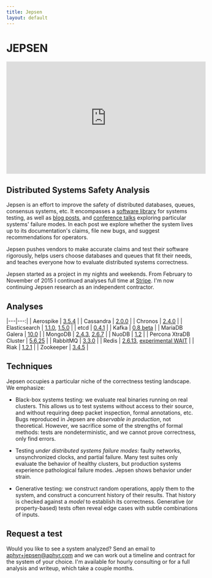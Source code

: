 ```yaml
---
title: Jepsen
layout: default
---
```


# JEPSEN

<iframe width="520" height="293" src="http://www.ustream.tv/embed/recorded/61443262?html5ui" allowfullscreen webkitallowfullscreen scrolling="no" frameborder="0" style="border: 0 none transparent;"></iframe>

## Distributed Systems Safety Analysis

Jepsen is an effort to improve the safety of distributed databases, queues,
consensus systems, etc. It encompasses a [software
library](https://github.com/aphyr/jepsen) for systems testing, as well as [blog
posts](https://aphyr.com/tags/jepsen), and [conference
talks](http://www.ustream.tv/recorded/61443262) exploring particular systems'
failure modes. In each post we explore whether the system lives up to its
documentation's claims, file new bugs, and suggest recommendations for
operators.

Jepsen pushes vendors to make accurate claims and test their software
rigorously, helps users choose databases and queues that fit their needs, and
teaches everyone how to evaluate distributed systems correctness.

Jepsen started as a project in my nights and weekends. From February to
November of 2015 I continued analyses full time at
[Stripe](http://stripe.com/jobs). I'm now continuing Jepsen research as an
independent contractor.

## Analyses

|---|---:|
| Aerospike     | [3.5.4](https://aphyr.com/posts/324-call-me-maybe-aerospike) |
| Cassandra     | [2.0.0](https://aphyr.com/posts/294-call-me-maybe-cassandra) |
| Chronos       | [2.4.0](https://aphyr.com/posts/326-call-me-maybe-chronos) |
| Elasticsearch | [1.1.0](https://aphyr.com/posts/317-call-me-maybe-elasticsearch), [1.5.0](https://aphyr.com/posts/323-call-me-maybe-elasticsearch-1-5-0) |
| etcd          | [0.4.1](https://aphyr.com/posts/316-call-me-maybe-etcd-and-consul) |
| Kafka         | [0.8 beta](https://aphyr.com/posts/293-call-me-maybe-kafka) |
| MariaDB Galera | [10.0](https://aphyr.com/posts/327-call-me-maybe-mariadb-galera-cluster) |
| MongoDB       | [2.4.3](https://aphyr.com/posts/284-call-me-maybe-mongodb), [2.6.7](https://aphyr.com/posts/322-call-me-maybe-mongodb-stale-reads) |
| NuoDB         | [1.2](https://aphyr.com/posts/292-call-me-maybe-nuodb) |
| Percona XtraDB Cluster | [5.6.25](https://aphyr.com/posts/328-call-me-maybe-percona-xtradb-cluster) |
| RabbitMQ      | [3.3.0](https://aphyr.com/posts/315-call-me-maybe-rabbitmq) |
| Redis         | [2.6.13](https://aphyr.com/posts/283-call-me-maybe-redis), [experimental WAIT](https://aphyr.com/posts/307-call-me-maybe-redis-redux) |
| Riak          | [1.2.1](https://aphyr.com/posts/285-call-me-maybe-riak) |
| Zookeeper     | [3.4.5](https://aphyr.com/posts/291-call-me-maybe-zookeeper) |

## Techniques

Jepsen occupies a particular niche of the correctness testing landscape. We
emphasize:

- Black-box systems testing: we evaluate real binaries running on real
  clusters. This allows us to test systems without access to their source, and
  without requiring deep packet inspection, formal annotations, etc. Bugs
  reproduced in Jepsen are *observable in production*, not theoretical.
  However, we sacrifice some of the strengths of formal methods: tests are
  nondeterministic, and we cannot prove correctness, only find errors.

- Testing *under distributed systems failure modes*: faulty networks,
  unsynchronized clocks, and partial failure. Many test suites only evaluate
  the behavior of healthy clusters, but production systems experience
  pathological failure modes. Jepsen shows behavior under strain.

- Generative testing: we construct random operations, apply them to the system,
  and construct a concurrent history of their results. That history is checked
  against a *model* to establish its correctness. Generative (or property-based)
  tests often reveal edge cases with subtle combinations of inputs.

## Request a test

Would you like to see a system analyzed? Send an email to
[aphyr+jepsen@aphyr.com](mailto:aphyr+jepsen@aphyr.com) and we can work out a
timeline and contract for the system of your choice. I'm available for hourly
consulting or for a full analysis and writeup, which take a couple months.
